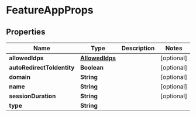# FeatureAppProps

## Properties
Name | Type | Description | Notes
------------ | ------------- | ------------- | -------------
**allowedIdps** | [**AllowedIdps**](AllowedIdps.md) |  |  [optional]
**autoRedirectToIdentity** | **Boolean** |  |  [optional]
**domain** | **String** |  |  [optional]
**name** | **String** |  |  [optional]
**sessionDuration** | **String** |  |  [optional]
**type** | **String** |  | 
